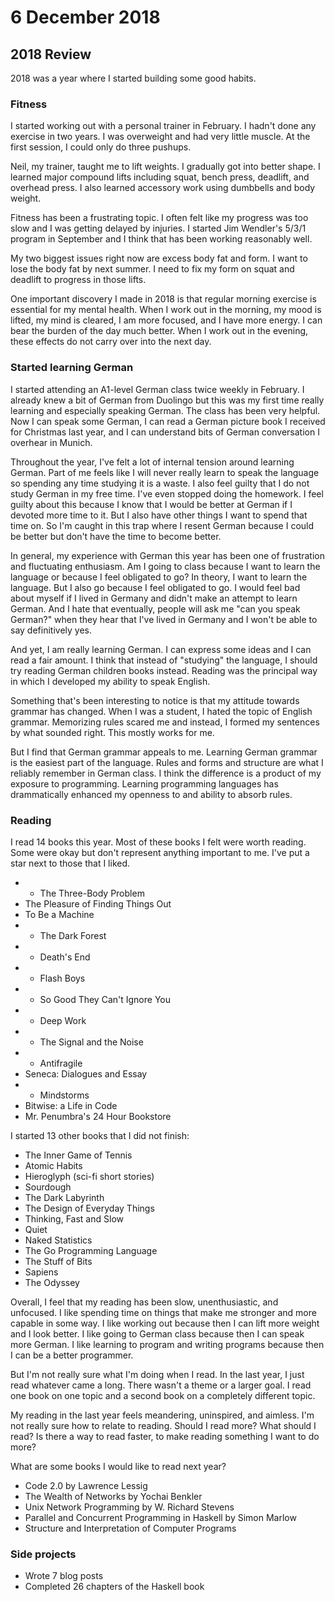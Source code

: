 # 6 December 2018

## 2018 Review

2018 was a year where I started building some good habits.

### Fitness

I started working out with a personal trainer in February.
I hadn't done any exercise in two years.
I was overweight and had very little muscle.
At the first session, I could only do three pushups.

Neil, my trainer, taught me to lift weights.
I gradually got into better shape.
I learned major compound lifts including squat, bench press, deadlift, and
overhead press.
I also learned accessory work using dumbbells and body weight.

Fitness has been a frustrating topic.
I often felt like my progress was too slow and I was getting delayed by
injuries.
I started Jim Wendler's 5/3/1 program in September and I think that has been
working reasonably well.

My two biggest issues right now are excess body fat and form.
I want to lose the body fat by next summer.
I need to fix my form on squat and deadlift to progress in those lifts.

One important discovery I made in 2018 is that regular morning exercise is
essential for my mental health.
When I work out in the morning, my mood is lifted, my mind is cleared, I am more
focused, and I have more energy.
I can bear the burden of the day much better.
When I work out in the evening, these effects do not carry over into the next 
day.

### Started learning German

I started attending an A1-level German class twice weekly in February.
I already knew a bit of German from Duolingo but this was my first time really
learning and especially speaking German.
The class has been very helpful.
Now I can speak some German, I can read a German picture book I received for 
Christmas last year, and I can understand bits of German conversation I overhear
in Munich.

Throughout the year, I've felt a lot of internal tension around learning German.
Part of me feels like I will never really learn to speak the language so spending
any time studying it is a waste.
I also feel guilty that I do not study German in my free time.
I've even stopped doing the homework.
I feel guilty about this because I know that I would be better at German if I 
devoted more time to it.
But I also have other things I want to spend that time on.
So I'm caught in this trap where I resent German because I could be better but 
don't have the time to become better.

In general, my experience with German this year has been one of frustration and
fluctuating enthusiasm.
Am I going to class because I want to learn the language or because I feel 
obligated to go?
In theory, I want to learn the language.
But I also go because I feel obligated to go.
I would feel bad about myself if I lived in Germany and didn't make an attempt to
learn German.
And I hate that eventually, people will ask me "can you speak German?" when they
hear that I've lived in Germany and I won't be able to say definitively yes.

And yet, I am really learning German.
I can express some ideas and I can read a fair amount.
I think that instead of "studying" the language, I should try reading German 
children books instead.
Reading was the principal way in which I developed my ability to speak English.

Something that's been interesting to notice is that my attitude towards grammar
has changed.
When I was a student, I hated the topic of English grammar.
Memorizing rules scared me and instead, I formed my sentences by what sounded 
right.
This mostly works for me.

But I find that German grammar appeals to me.
Learning German grammar is the easiest part of the language.
Rules and forms and structure are what I reliably remember in German class.
I think the difference is a product of my exposure to programming.
Learning programming languages has drammatically enhanced my openness to and 
ability to absorb rules.

### Reading

I read 14 books this year.
Most of these books I felt were worth reading.
Some were okay but don't represent anything important to me.
I've put a star next to those that I liked.

- * The Three-Body Problem
- The Pleasure of Finding Things Out
- To Be a Machine 
- * The Dark Forest
- * Death's End
- * Flash Boys
- * So Good They Can't Ignore You
- * Deep Work
- * The Signal and the Noise
- * Antifragile
- Seneca: Dialogues and Essay
- * Mindstorms
- Bitwise: a Life in Code
- Mr. Penumbra's 24 Hour Bookstore

I started 13 other books that I did not finish:

- The Inner Game of Tennis
- Atomic Habits
- Hieroglyph (sci-fi short stories)
- Sourdough
- The Dark Labyrinth
- The Design of Everyday Things
- Thinking, Fast and Slow
- Quiet
- Naked Statistics
- The Go Programming Language
- The Stuff of Bits
- Sapiens
- The Odyssey

Overall, I feel that my reading has been slow, unenthusiastic, and unfocused.
I like spending time on things that make me stronger and more capable in some 
way.
I like working out because then I can lift more weight and I look better.
I like going to German class because then I can speak more German.
I like learning to program and writing programs because then I can be a better
programmer.

But I'm not really sure what I'm doing when I read.
In the last year, I just read whatever came a long.
There wasn't a theme or a larger goal.
I read one book on one topic and a second book on a completely different topic.

My reading in the last year feels meandering, uninspired, and aimless.
I'm not really sure how to relate to reading.
Should I read more?
What should I read?
Is there a way to read faster, to make reading something I want to do more?

What are some books I would like to read next year?

- Code 2.0 by Lawrence Lessig
- The Wealth of Networks by Yochai Benkler
- Unix Network Programming by W. Richard Stevens
- Parallel and Concurrent Programming in Haskell by Simon Marlow
- Structure and Interpretation of Computer Programs

### Side projects

- Wrote 7 blog posts
- Completed 26 chapters of the Haskell book
